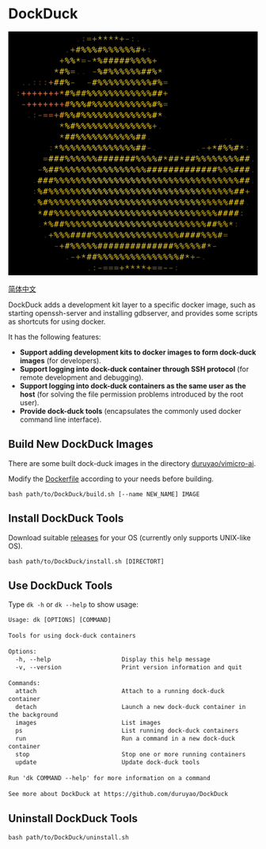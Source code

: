 # DockDuck

![img/duck-logo.png](img/duck-logo.png)

[简体中文](README_zh-CN.md)

DockDuck adds a development kit layer to a specific docker image, such as starting openssh-server and installing gdbserver, and provides some scripts as shortcuts for using docker.

It has the following features:

- **Support adding development kits to docker images to form dock-duck images** (for developers).
- **Support logging into dock-duck container through SSH protocol** (for remote development and debugging).
- **Support logging into dock-duck containers as the same user as the host** (for solving the file permission problems introduced by the root user).
- **Provide dock-duck tools** (encapsulates the commonly used docker command line interface).

## Build New DockDuck Images

There are some built dock-duck images in the directory [duruyao/vimicro-ai](https://hub.docker.com/r/duruyao/vimicro-ai).

Modify the [Dockerfile](./Dockerfile) according to your needs before building.

```shell
bash path/to/DockDuck/build.sh [--name NEW_NAME] IMAGE
```

## Install DockDuck Tools

Download suitable [releases](https://github.com/duruyao/DockDuck/releases) for your OS (currently only supports UNIX-like OS).

```shell
bash path/to/DockDuck/install.sh [DIRECTORT]
```

## Use DockDuck Tools

Type `dk -h` or `dk --help` to show usage:

```shell
Usage: dk [OPTIONS] [COMMAND]

Tools for using dock-duck containers

Options:
  -h, --help                    Display this help message
  -v, --version                 Print version information and quit

Commands:
  attach                        Attach to a running dock-duck container
  detach                        Launch a new dock-duck container in the background
  images                        List images
  ps                            List running dock-duck containers
  run                           Run a command in a new dock-duck container
  stop                          Stop one or more running containers
  update                        Update dock-duck tools

Run 'dk COMMAND --help' for more information on a command

See more about DockDuck at https://github.com/duruyao/DockDuck

```

## Uninstall DockDuck Tools

```shell
bash path/to/DockDuck/uninstall.sh
```
